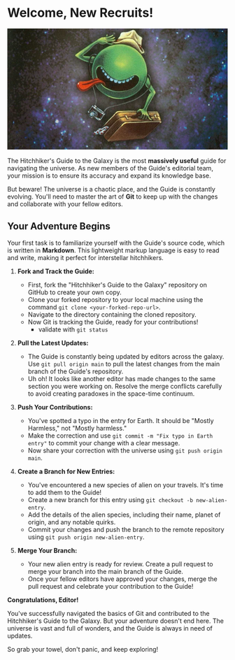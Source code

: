 # Welcome, New Recruits!

![cosmic-cutie](readme-header.png)

The Hitchhiker's Guide to the Galaxy is the most **massively useful** guide for navigating the universe. As new members of the Guide's editorial team, your mission is to ensure its accuracy and expand its knowledge base.

But beware! The universe is a chaotic place, and the Guide is constantly evolving. You'll need to master the art of **Git** to keep up with the changes and collaborate with your fellow editors.

## **Your Adventure Begins**

Your first task is to familiarize yourself with the Guide's source code, which is written in **Markdown**. This lightweight markup language is easy to read and write, making it perfect for interstellar hitchhikers.

1. **Fork and Track the Guide:**

   - First, fork the "Hitchhiker's Guide to the Galaxy" repository on GitHub to create your own copy.
   - Clone your forked repository to your local machine using the command `git clone <your-forked-repo-url>`.
   - Navigate to the directory containing the cloned repository.
   - Now Git is tracking the Guide, ready for your contributions!
     - validate with `git status`

2. **Pull the Latest Updates:**

   - The Guide is constantly being updated by editors across the galaxy. Use `git pull origin main` to pull the latest changes from the main branch of the Guide's repository.
   - Uh oh! It looks like another editor has made changes to the same section you were working on. Resolve the merge conflicts carefully to avoid creating paradoxes in the space-time continuum.

3. **Push Your Contributions:**

   - You've spotted a typo in the entry for Earth. It should be "Mostly Harmless," not "Mostly harmless."
   - Make the correction and use `git commit -m "Fix typo in Earth entry"` to commit your change with a clear message.
   - Now share your correction with the universe using `git push origin main`.

4. **Create a Branch for New Entries:**

   - You've encountered a new species of alien on your travels. It's time to add them to the Guide!
   - Create a new branch for this entry using `git checkout -b new-alien-entry`.
   - Add the details of the alien species, including their name, planet of origin, and any notable quirks.
   - Commit your changes and push the branch to the remote repository using `git push origin new-alien-entry`.

5. **Merge Your Branch:**

   - Your new alien entry is ready for review. Create a pull request to merge your branch into the main branch of the Guide.
   - Once your fellow editors have approved your changes, merge the pull request and celebrate your contribution to the Guide!

**Congratulations, Editor!**

You've successfully navigated the basics of Git and contributed to the Hitchhiker's Guide to the Galaxy. But your adventure doesn't end here. The universe is vast and full of wonders, and the Guide is always in need of updates.

So grab your towel, don't panic, and keep exploring!
